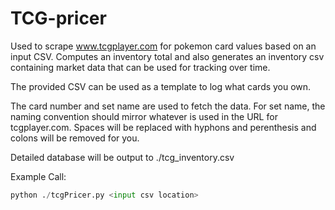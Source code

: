 # TCG-pricer
Used to scrape www.tcgplayer.com for pokemon card values based on an input CSV.  Computes an inventory total and also generates an inventory csv containing market data that can be used for tracking over time. 

The provided CSV can be used as a template to log what cards you own.  

The card number and set name are used to fetch the data.  For set name, the naming convention should mirror whatever is used in the URL for tcgplayer.com.  Spaces will be replaced with hyphons and perenthesis and colons will be removed for you.

Detailed database will be output to ./tcg_inventory.csv

Example Call:
```python
python ./tcgPricer.py <input csv location>
```
